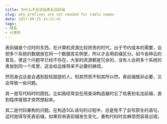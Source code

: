 ```yaml
---
title: 为什么不应该给表名加前缀
slug: why prefixes are not needed for table names
date: 2017-09-25 14:12:41
tags:
- 随笔
- 计算机
---
```

表前缀是个过时的东西。在计算机资源比较昂贵的时代，出于节约成本的需要，会把多个系统的数据放在同一个数据库实例里，所以才会用前缀区分。如今各种云的普及，使这个问题早已经不存在，大家的资源都是冗余的，没有人会把多个系统的表放到同一个库里，这会给运维带来不必要的麻烦。

然而身边总是会遇到胶柱鼓瑟的人，知其然而不知其所以然。表前缀既非必要，又会导致一些问题。

其一是写代码时的困扰。比如我经常会在用查询构造器时忘了给表别名加前缀，直到程序报错才突然想起来。

其二是代码重构的问题。在构造SQL语句的过程中，总是免不了会写原生的语句，这时就得写死表前缀。如果将来表前缀发生变化，重构代码时会麻烦而容易出错。

